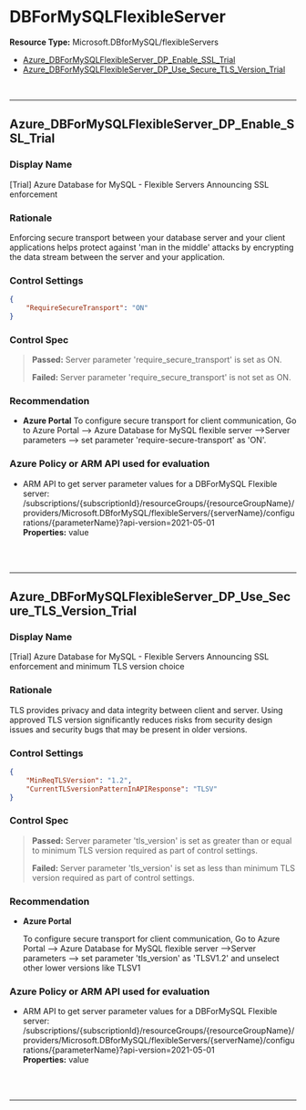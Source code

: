 # DBForMySQLFlexibleServer

**Resource Type:** Microsoft.DBforMySQL/flexibleServers 

<!-- TOC -->

- [Azure_DBForMySQLFlexibleServer_DP_Enable_SSL_Trial](#azure_dbformysqlflexibleserver_dp_enable_ssl_trial)
- [Azure_DBForMySQLFlexibleServer_DP_Use_Secure_TLS_Version_Trial](#azure_dbformysqlflexibleServer_dp_use_secure_tls_version_trial)

<!-- /TOC -->
<br/>

___ 

## Azure_DBForMySQLFlexibleServer_DP_Enable_SSL_Trial 

### Display Name 
[Trial] Azure Database for MySQL - Flexible Servers Announcing SSL enforcement

### Rationale 
Enforcing secure transport between your database server and your client applications helps protect against 'man in the middle' attacks by encrypting the data stream between the server and your application. 

### Control Settings 
```json 
{
    "RequireSecureTransport": "ON"
}
 ```  

### Control Spec 

> **Passed:** 
>  Server parameter 'require_secure_transport' is set as ON.
> 
> **Failed:** 
>  Server parameter 'require_secure_transport' is not set as ON.
> 
### Recommendation 

- **Azure Portal** 
To configure secure transport for client communication, Go to Azure Portal --> Azure Database for MySQL flexible server -->Server parameters --> set parameter 'require-secure-transport' as 'ON'.

<!-- - **PowerShell** 

	 ```powershell 
	 $variable = 'apple' 
	 ```  

- **Enforcement Policy** 

	 [![Link to Azure Policy](https://raw.githubusercontent.com/MSFT-Chirag/AzTS-docs/main/Assets/View_Definition.jpg)](https://portal.azure.com/#blade/Microsoft_Azure_Policy/CreatePolicyDefinitionBlade/uri/<policy-raw-link>) 

	 [![Link to Azure Policy](https://raw.githubusercontent.com/MSFT-Chirag/AzTS-docs/main/Assets/Deploy_To_Azure.jpg)](https://portal.azure.com/#blade/Microsoft_Azure_Policy/CreatePolicyDefinitionBlade/uri/<policy-raw-link>)  -->

### Azure Policy or ARM API used for evaluation 

- ARM API to get server parameter values for a DBForMySQL Flexible server: /subscriptions/{subscriptionId}/resourceGroups/{resourceGroupName}/providers/Microsoft.DBforMySQL/flexibleServers/{serverName}/configurations/{parameterName}?api-version=2021-05-01<br />
**Properties:** value
 <br />

<br />

___ 

## Azure_DBForMySQLFlexibleServer_DP_Use_Secure_TLS_Version_Trial 

### Display Name 
[Trial] Azure Database for MySQL - Flexible Servers Announcing SSL enforcement and minimum TLS version choice

### Rationale 
TLS provides privacy and data integrity between client and server. Using approved TLS version significantly reduces risks from security design issues and security bugs that may be present in older versions. 

### Control Settings 
```json 
{
    "MinReqTLSVersion": "1.2",
    "CurrentTLSversionPatternInAPIResponse": "TLSV"
}
 ```

### Control Spec 

> **Passed:** 
> Server parameter 'tls_version' is set as greater than or equal to minimum TLS version required as part of control settings.
> 
> **Failed:** 
> Server parameter 'tls_version' is set as less than minimum TLS version required as part of control settings.
>  
### Recommendation 

- **Azure Portal** 

	To configure secure transport for client communication, Go to Azure Portal --> Azure Database for MySQL flexible server -->Server parameters --> set parameter 'tls_version' as 'TLSV1.2' and unselect other lower versions like TLSV1

<!---- **PowerShell** 

	 ```powershell 
	 $variable = 'apple' 
	 ```  

- **Enforcement Policy** 

	 [![Link to Azure Policy](https://raw.githubusercontent.com/MSFT-Chirag/AzTS-docs/main/Assets/View_Definition.jpg)](https://portal.azure.com/#blade/Microsoft_Azure_Policy/CreatePolicyDefinitionBlade/uri/<policy-raw-link>) 

	 [![Link to Azure Policy](https://raw.githubusercontent.com/MSFT-Chirag/AzTS-docs/main/Assets/Deploy_To_Azure.jpg)](https://portal.azure.com/#blade/Microsoft_Azure_Policy/CreatePolicyDefinitionBlade/uri/<policy-raw-link>) --->

### Azure Policy or ARM API used for evaluation 

- ARM API to get server parameter values for a DBForMySQL Flexible server: /subscriptions/{subscriptionId}/resourceGroups/{resourceGroupName}/providers/Microsoft.DBforMySQL/flexibleServers/{serverName}/configurations/{parameterName}?api-version=2021-05-01<br />
**Properties:** value
 <br />

<br />

___ 

